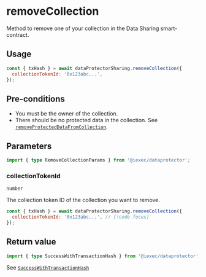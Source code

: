 # removeCollection

Method to remove one of your collection in the Data Sharing smart-contract.

## Usage

```js
const { txHash } = await dataProtectorSharing.removeCollection({
  collectionTokenId: '0x123abc...',
});
```

## Pre-conditions

- You must be the owner of the collection.
- There should be no protected data in the collection. See
  [`removeProtectedDataFromCollection`](./removeProtectedDataFromCollection.md).

## Parameters

```ts twoslash
import { type RemoveCollectionParams } from '@iexec/dataprotector';
```

### collectionTokenId

`number`

The collection token ID of the collection you want to remove.

```js
const { txHash } = await dataProtectorSharing.removeCollection({
  collectionTokenId: '0x123abc...', // [!code focus]
});
```

## Return value

```ts twoslash
import { type SuccessWithTransactionHash } from '@iexec/dataprotector';
```

See [`SuccessWithTransactionHash`](../../types.md#successwithtransactionhash)
